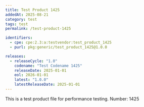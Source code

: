 ```yaml
---
title: Test Product 1425
addedAt: 2025-08-21
category: test
tags: test
permalink: /test-product-1425

identifiers:
  - cpe: cpe:2.3:a:testvendor:test_product_1425
  - purl: pkg:generic/test_product_1425@1.0.0

releases:
  - releaseCycle: "1.0"
    codename: "Test Codename 1425"
    releaseDate: 2025-01-01
    eol: 2026-01-01
    latest: "1.0.0"
    latestReleaseDate: 2025-01-01
---
```


This is a test product file for performance testing. Number: 1425
